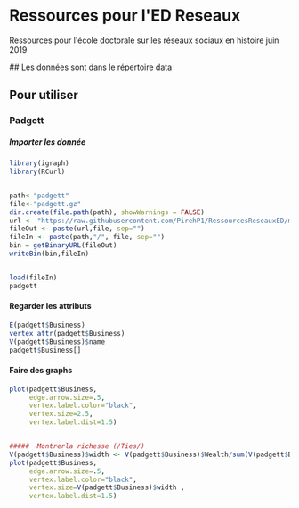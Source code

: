 # Ressources pour l'ED Reseaux
Ressources pour l'école doctorale sur les réseaux sociaux en histoire juin 2019


## Les données sont dans le répertoire data



## Pour utiliser 
###  Padgett 

##### Importer les donnée 
```R
library(igraph)
library(RCurl)


path<-"padgett"
file<-"padgett.gz"
dir.create(file.path(path), showWarnings = FALSE)
url <- "https://raw.githubusercontent.com/PirehP1/RessourcesReseauxED/master/data/"
fileOut <- paste(url,file, sep="")
fileIn <- paste(path,"/", file, sep="")
bin = getBinaryURL(fileOut) 
writeBin(bin,fileIn)  


load(fileIn)
padgett
```
#### Regarder les attributs

```R
E(padgett$Business)
vertex_attr(padgett$Business)
V(padgett$Business)$name
padgett$Business[]
```

#### Faire des graphs 
```R 
plot(padgett$Business, 
     edge.arrow.size=.5, 
     vertex.label.color="black", 
     vertex.size=2.5, 
     vertex.label.dist=1.5)


#####  Montrerla richesse (/Ties/)
V(padgett$Business)$width <- V(padgett$Business)$Wealth/sum(V(padgett$Business)$Wealth) * 100
plot(padgett$Business, 
     edge.arrow.size=.5, 
     vertex.label.color="black", 
     vertex.size=V(padgett$Business)$width , 
     vertex.label.dist=1.5)
```

